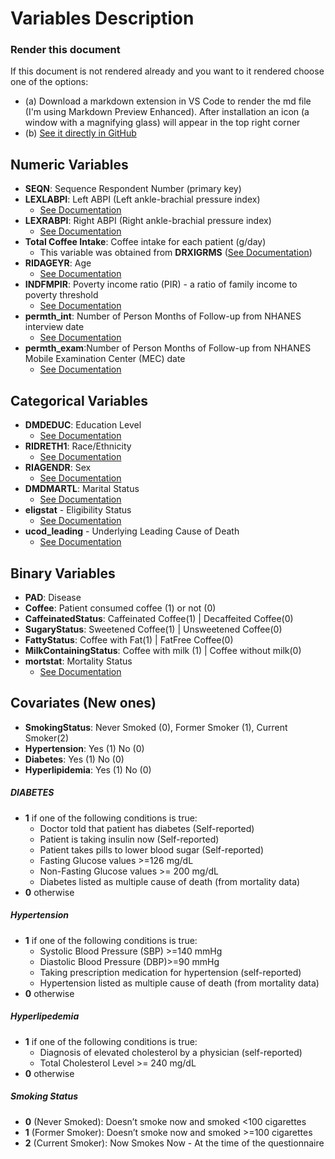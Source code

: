 # Variables Description

### Render this document
If this document is not rendered already and you want to it rendered choose one of the options:
* (a) Download a markdown extension in VS Code to render the md file (I'm using Markdown Preview Enhanced). After installation an icon (a window with a magnifying glass) will appear in the top right corner 
* (b) [See it directly in GitHub](https://github.com/tiagoengenheiro/biostat/blob/main/data/df_final_variables.md)

## Numeric Variables
- **SEQN**: Sequence Respondent Number (primary key)
- **LEXLABPI**: Left ABPI (Left ankle-brachial pressure index)
    - [See Documentation](https://wwwn.cdc.gov/Nchs/Nhanes/1999-2000/LEXABPI.htm#LEXLABPI)
- **LEXRABPI**: Right ABPI (Right ankle-brachial pressure index)
    - [See Documentation](https://wwwn.cdc.gov/Nchs/Nhanes/1999-2000/LEXABPI.htm#LEXRABPI)
- **Total Coffee Intake**: Coffee intake for each patient (g/day)
    - This variable was obtained from **DRXIGRMS** ([See Documentation](https://wwwn.cdc.gov/Nchs/Nhanes/1999-2000/DRXIFF.htm#DRXIGRMS))
- **RIDAGEYR**: Age  
    - [See Documentation](https://wwwn.cdc.gov/Nchs/Nhanes/1999-2000/DEMO.htm#RIDAGEYR)
- **INDFMPIR**: Poverty income ratio (PIR) - a ratio of family income to poverty threshold
    - [See Documentation](https://wwwn.cdc.gov/Nchs/Nhanes/1999-2000/DEMO.htm#INDFMPIR)
- **permth_int**: Number of Person Months of Follow-up from NHANES interview date
    - [See Documentation](/data/mortality_info/public-use-linked-mortality-files-data-dictionary.pdf)
- **permth_exam**:Number of Person Months of Follow-up from NHANES Mobile Examination Center (MEC) date
    - [See Documentation](/data/mortality_info/public-use-linked-mortality-files-data-dictionary.pdf)
    
## Categorical Variables
- **DMDEDUC**: Education Level
    - [See Documentation](https://wwwn.cdc.gov/Nchs/Nhanes/1999-2000/DEMO.htm#DMDEDUC)
- **RIDRETH1**: Race/Ethnicity
    - [See Documentation](https://wwwn.cdc.gov/Nchs/Nhanes/1999-2000/DEMO.htm#RIDRETH1)
- **RIAGENDR**: Sex
    - [See Documentation](https://wwwn.cdc.gov/Nchs/Nhanes/1999-2000/DEMO.htm#RIAGENDR)
- **DMDMARTL**: Marital Status
    - [See Documentation](https://wwwn.cdc.gov/Nchs/Nhanes/1999-2000/DEMO.htm#DMDMARTL)
- **eligstat** - Eligibility Status
    - [See Documentation](/data/mortality_info/public-use-linked-mortality-files-data-dictionary.pdf)
- **ucod_leading** - Underlying Leading Cause of Death
    - [See Documentation](/data/mortality_info/public-use-linked-mortality-files-data-dictionary.pdf)

## Binary Variables
- **PAD**: Disease
- **Coffee**: Patient consumed coffee (1) or not (0)
- **CaffeinatedStatus**: Caffeinated Coffee(1) | Decaffeited Coffee(0)
- **SugaryStatus**: Sweetened Coffee(1) | Unsweetened Coffee(0)
- **FattyStatus**: Coffee with Fat(1) | FatFree Coffee(0)
- **MilkContainingStatus**: Coffee with milk (1) | Coffee without milk(0)
- **mortstat**: Mortality Status 
    - [See Documentation](/data/mortality_info/public-use-linked-mortality-files-data-dictionary.pdf)


## Covariates (New ones)
- **SmokingStatus**: Never Smoked (0), Former Smoker (1), Current Smoker(2)
- **Hypertension**: Yes (1) No (0)
- **Diabetes**: Yes (1) No (0)
- **Hyperlipidemia**: Yes (1) No (0)


##### DIABETES
- **1** if one of the following conditions is true:
    - Doctor told that patient has diabetes (Self-reported) 
    - Patient is taking insulin now (Self-reported) 
    - Patient takes pills to lower blood sugar (Self-reported) 
    - Fasting Glucose values >=126 mg/dL 
    - Non-Fasting Glucose values >= 200 mg/dL 
    - Diabetes listed as multiple cause of death (from mortality data)
- **0** otherwise

##### Hypertension
- **1** if one of the following conditions is true:
    - Systolic Blood Pressure (SBP) >=140 mmHg
    - Diastolic Blood Pressure (DBP)>=90 mmHg
    - Taking prescription medication for hypertension (self-reported)
    - Hypertension listed as multiple cause of death (from mortality data)
- **0** otherwise

##### Hyperlipedemia
- **1** if one of the following conditions is true:
    - Diagnosis of elevated cholesterol by a physician (self-reported)
    - Total Cholesterol Level >= 240 mg/dL
- **0** otherwise

##### Smoking Status
- **0** (Never Smoked): Doesn’t smoke now and smoked <100 cigarettes
- **1** (Former Smoker): Doesn’t smoke now and smoked >=100 cigarettes
- **2**  (Current Smoker): Now Smokes 
Now - At the time of the questionnaire 


